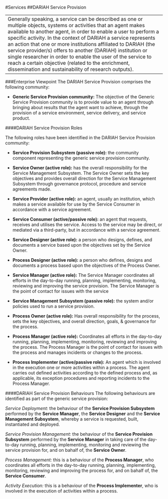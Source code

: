 #Services
##DARIAH Service Provision

<table><tr><td>
Generally speaking, a service can be described as one or multiple objects, systems or activities that an agent makes available to another agent, in order to enable a user to perform a specific activity. In the context of DARIAH a service represents an action that one or more institutions affiliated to DARIAH (the service provider/s) offers to another (DARIAH) institution or single researcher in order to enable the user of the service to reach a certain objective (related to the enrichment, dissemination and sustainability of research outputs).
</td></tr></table>

###Enterprise Viewpoint
The DARIAH Service Provision comprises the following community: 

* **Generic Service Provision community:** The objective of the Generic Service Provision community is to provide value to an agent through bringing about results that the agent want to achieve, through the provision of a service environment, service delivery, and service product.
	
####DARIAH Service Provision Roles

The following roles have been identified in the DARIAH Service Provision community:

<a id="evs-sps"></a>
* **Service Provision Subsystem (passive role):** the community component representing the generic service provision community.

* **Service Owner (active role):** has the overall responsibility for the Service Management Subsystem. The Service Owner sets the key objectives and provides overall direction for the Service Management Subsystem through governance protocol, procedure and service agreements made.

* **Service Provider (active role):** an agent, usually an institution, which makes a service available for use by the Service Consumer in accordance with a service agreement.
* **Service Consumer (active/passive role):** an agent that requests, receives and utilises the service. Access to the service may be direct, or mediated via a third-party, but in accordance with a service agreement.
* **Service Designer (active role):** a person who designs, defines, and documents a service based upon the objectives set by the Service Owner.
* **Process Designer (active role):** a person who defines, designs and documents a process based upon the objectives of the Process Owner.  
* **Service Manager (active role):** The Service Manager coordinates all efforts in the day-to-day running, planning, implementing, monitoring, reviewing and improving the service provision. The Service Manager is the point of contact for issues with the service
* **Service Management Subsystem (passive role):** the system and/or policies used to run a service provision.
* **Process Owner (active role):** Has overall responsibility for the process, sets the key objectives, and overall direction, goals, & governance for the process.
* **Process Manager (active role):** Coordinates all efforts in the day-to-day running, planning, implementing, monitoring, reviewing and improving the process. The Process Manager is the point of contact for issues with the process and manages incidents or changes to the process.
* **Process Implementer (active/passive role):** An agent which is involved in the execution one or more activities within a process. The agent carries out defined activities according to the defined process and, as applicable, its exception procedures and reporting incidents to the Process Manager.

<!-- review - not all roles appear in behaviours & co inter community collaboration --> 
####DARIAH Service Provision Behaviours
The following behaviours are identified as part of the generic service provision:

*Service Deployment:* the behaviour of the **Service Provision Subsystem** performed by the **Service Manager**, the **Service Designer** and the **Service Management Subsystem**, whereby a service is requested, built, instantiated and deployed.

*Service Provision Management:* the behaviour of the **Service Provision Subsystem** performed by the **Service Manager** in taking care of the day-to-day running, planning, implementing, monitoring and reviewing the service provision for, and on bahalf of, the **Service Owner**. 

*Process Management:* this is a behaviour of the **Process Manager**, who coordinates all efforts in the day-to-day running, planning, implementing, monitoring, reviewing and improving the process for, and on bahalf of, the **Service Consumer**. 

*Activity Execution:* this is a behaviour of the **Process Implementer**, who is involved in the execution of activities within a process. 